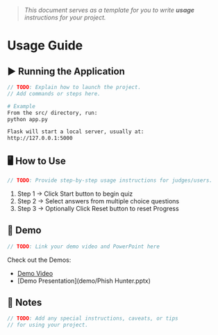 > *This document serves as a template for you to write **usage** instructions for your project.* 

# Usage Guide

## ▶️ Running the Application
``` c
// TODO: Explain how to launch the project.
// Add commands or steps here.
```
``` bash
# Example
From the src/ directory, run:
python app.py

Flask will start a local server, usually at:
http://127.0.0.1:5000
```

## 🖥️ How to Use
``` c
// TODO: Provide step-by-step usage instructions for judges/users.
```
1. Step 1 -> Click Start button to begin quiz
2. Step 2 -> Select answers from multiple choice questions
3. Step 3 -> Optionally Click Reset button to reset Progress

## 🎥 Demo
``` c
// TODO: Link your demo video and PowerPoint here
```
Check out the Demos: 
- [Demo Video](../demo/demo.mp4)
- [Demo Presentation](demo/Phish Hunter.pptx)

## 📌 Notes
``` c
// TODO: Add any special instructions, caveats, or tips
// for using your project.
```
